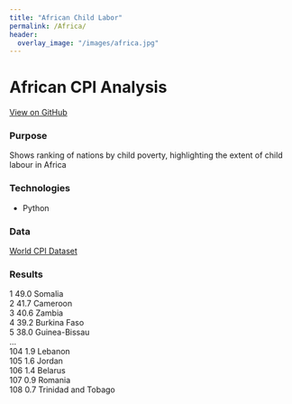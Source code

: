 ```yaml
---
title: "African Child Labor"
permalink: /Africa/
header:
  overlay_image: "/images/africa.jpg"
---
```

# African CPI Analysis
[View on GitHub](https://github.com/midumass/DSC-540/tree/master/6.2) 

### Purpose
Shows ranking of nations by child poverty, highlighting the extent of child labour in Africa

### Technologies
* Python

### Data
[World CPI Dataset](https://github.com/midumass/DSC-540/blob/master/6.2/unicef_oct_2014.xls) 

### Results
1 49.0 Somalia  
2 41.7 Cameroon  
3 40.6 Zambia  
4 39.2 Burkina Faso  
5 38.0 Guinea-Bissau  
...  
104 1.9 Lebanon  
105 1.6 Jordan  
106 1.4 Belarus  
107 0.9 Romania  
108 0.7 Trinidad and Tobago  